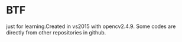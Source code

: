 # BTF
just for learning.Created in vs2015 with opencv2.4.9. Some codes  are directly from other repositories in github.
